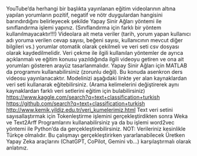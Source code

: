 YouTube’da herhangi bir başlıkta yayınlanan eğitim videolarının altına yapılan yorumların 
pozitif, negatif ve nötr duygulardan hangisini barındırdığını belirleyecek şekilde Yapay Sinir 
Ağları yöntemi ile sınıflandırma işlemi yapınız. (Sınıflandırma için farklı bir yöntem 
kullanılmayacaktır!!!) 
Videolara ait meta veriler (tarih, yorum yapan kullanıcı adı yoruma verilen cevap sayısı, beğeni 
sayısı, kullanıcının mevcut diğer bilgileri vs.) yorumlar otomatik olarak çekilmeli ve veri seti 
csv dosyası olarak kaydedilmelidir. Veri çekme ile ilgili kullanılan yöntemler de ayrıca 
açıklanmalı ve eğitim konusu yazıldığında ilgili videoyu getiren ve ona ait yorumları gösteren 
arayüz tasarlanmalıdır. 
Yapay Sinir Ağları için MATLAB da programını kullanabilirsiniz (zorunlu değil). Bu konuda 
asenkron ders videosu yayınlanacaktır. Modelinizi aşağıdaki linkte yer alan kaynaklardan veri 
seti kullanarak eğitebilirsiniz. (Arama kelimelerini değiştirerek aynı kaynaklardan farklı veri 
setlerini eğitim için bulabilirsiniz) 
https://www.kaggle.com/search?q=text+classification+turkish 
https://github.com/search?q=text+classification+turkish 
http://www.kemik.yildiz.edu.tr/veri_kumelerimiz.html 
Text veri setini sayısallaştırmak için Tokenleştirme işlemini gerçekleştirdikten sonra Weka ve 
Text2Arff Programlarını kullanabilirsiniz ya da bu işlemi word2vec yöntemi ile Python’da da 
gerçekleştirebilirsiniz. 
NOT: Verileriniz kesinlikle Türkçe olmalıdır. 
Bu çalışmayı gerçekleştirirken yararlanabilecek Üretken Yapay Zeka araçlarını (ChatGPT, 
CoPilot, Gemini vb…) karşılaştırmalı olarak anlatınız. 
